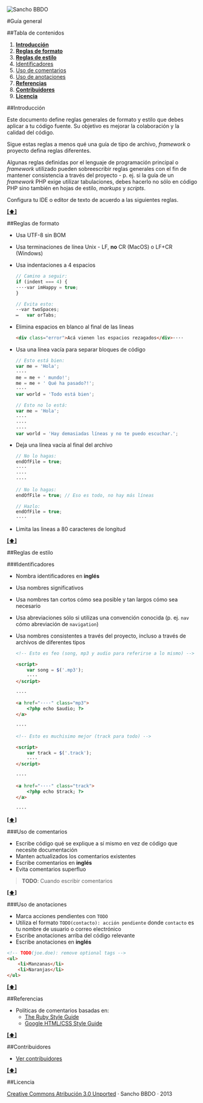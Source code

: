 ![Sancho BBDO](https://dl.dropboxusercontent.com/u/2402696/external/logo-sancho.png)

#Guía general

##Tabla de contenidos
1. [**Introducción**](#introducción)
1. [**Reglas de formato**](#reglas-de-formato)
1. [**Reglas de estilo**](#reglas-de-estilo)
  1. [Identificadores](#identificadores)
  1. [Uso de comentarios](#uso-de-comentarios)
  1. [Uso de anotaciones](#uso-de-anotaciones)
1. [**Referencias**](#referencias)
1. [**Contribuidores**](#contribuidores)
1. [**Licencia**](#licencia)

##Introducción

Este documento define reglas generales de formato y estilo que debes aplicar a
tu código fuente. Su objetivo es mejorar la colaboración y la calidad del
código.

Sigue estas reglas a menos qué una guía de tipo de archivo, *framework* o
proyecto defina reglas diferentes.

Algunas reglas definidas por el lenguaje de programación principal o
*framework* utilizado pueden sobreescribir reglas generales con el fin de
mantener consistencia a través del proyecto - p. ej. si la guía de un
*framework* PHP exige utilizar tabulaciones, debes hacerlo no sólo en código
PHP sino también en hojas de estilo, *markups* y *scripts*.

Configura tu IDE o editor de texto de acuerdo a las siguientes reglas.

**[[⬆]](#tabla-de-contenidos)**

##Reglas de formato

- Usa UTF-8 sin BOM
- Usa terminaciones de línea Unix - LF, **no** CR (MacOS) o LF+CR (Windows)
- Usa indentaciones a 4 espacios

  ```javascript
  // Camino a seguir:
  if (indent === 4) {
  ····var imHappy = true;
  }
  ```

  ```javascript
  // Evita esto:
  ··var twoSpaces;
  ↦   var orTabs;
  ```

- Elimina espacios en blanco al final de las lineas

  ```html
  <div class="error">Acá vienen los espacios rezagados</div>····
  ```

- Usa una línea vacía para separar bloques de código

  ```javascript
  // Esto está bien:
  var me = 'Hola';
  ····
  me = me + ' mundo!';
  me = me + ' Qué ha pasado?!';
  ····
  var world = 'Todo está bien';
  ```

  ```javascript
  // Esto no lo está:
  var me = 'Hola';
  ····
  ····
  ····
  var world = 'Hay demasiadas líneas y no te puedo escuchar.';
  ```

- Deja una línea vacía al final del archivo

  ```javascript
  // No lo hagas:
  endOfFile = true;
  ····
  ····
  ····
  ```

  ```javascript
  // No lo hagas:
  endOfFile = true; // Eso es todo, no hay más líneas
  ```

  ```javascript
  // Hazlo:
  endOfFile = true;
  ····
  ```

- Limita las lineas a 80 caracteres de longitud

**[[⬆]](#tabla-de-contenidos)**

##Reglas de estilo

###Identificadores

  - Nombra identificadores en **inglés**
  - Usa nombres significativos
  - Usa nombres tan cortos cómo sea posible y tan largos cómo sea necesario
  - Usa abreviaciones sólo si utilizas una convención conocida (p. ej. ```nav```
    cómo abreviación de ```navigation```)
  - Usa nombres consistentes a través del proyecto, incluso a través de archivos
    de diferentes tipos

    ```html
    <!-- Esto es feo (song, mp3 y audio para referirse a lo mismo) -->

    <script>
        var song = $('.mp3');
        ····
    </script>

    ····

    <a href="····" class="mp3">
        <?php echo $audio; ?>
    </a>

    ····
    ```

    ```html
    <!-- Esto es muchisimo mejor (track para todo) -->

    <script>
        var track = $('.track');
        ····
    </script>

    ····

    <a href="····" class="track">
        <?php echo $track; ?>
    </a>

    ····
    ```

**[[⬆]](#tabla-de-contenidos)**

###Uso de comentarios

- Escribe código qué se explique a sí mismo en vez de código que necesite
  documentación
- Manten actualizados los comentarios existentes
- Escribe comentarios en **inglés**
- Evita comentarios superfluo

> **TODO**: Cuando escribir comentarios

**[[⬆]](#tabla-de-contenidos)**

###Uso de anotaciones

- Marca acciones pendientes con ```TODO```
- Utiliza el formato ```TODO(contacto): acción pendiente``` donde ```contacto```
  es tu nombre de usuario o correo electrónico
- Escribe anotaciones arriba del código relevante
- Escribe anotaciones en **inglés**

```html
<!-- TODO(joe.doe): remove optional tags -->
<ul>
    <li>Manzanas</li>
    <li>Naranjas</li>
</ul>
```

**[[⬆]](#tabla-de-contenidos)**

##Referencias

- Políticas de comentarios basadas en:
  - [The Ruby Style Guide][ruby-style-guide]
  - [Google HTML/CSS Style Guide][google-style-guide]

[ruby-style-guide]: https://github.com/bbatsov/ruby-style-guide#comments
[google-style-guide]: http://google-styleguide.googlecode.com/svn/trunk/htmlcssguide.xml

**[[⬆]](#tabla-de-contenidos)**

##Contribuidores

  - [Ver contribuidores](../../../graphs/contributors)

**[[⬆]](#tabla-de-contenidos)**

##Licencia

[Creative Commons Atribución 3.0 Unported][cc] · Sancho BBDO · 2013

[cc]: http://creativecommons.org/licenses/by/3.0/deed.es_CO
